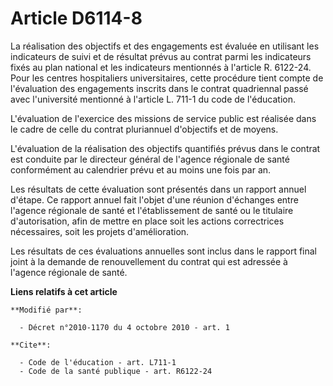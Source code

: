 # Article D6114-8

La réalisation des objectifs et des engagements est évaluée en utilisant les indicateurs de suivi et de résultat prévus au
contrat parmi les indicateurs fixés au plan national et les indicateurs mentionnés à l'article R. 6122-24. Pour les centres
hospitaliers universitaires, cette procédure tient compte de l'évaluation des engagements inscrits dans le contrat
quadriennal passé avec l'université mentionné à l'article L. 711-1 du code de l'éducation.

L'évaluation de l'exercice des missions de service public est réalisée dans le cadre de celle du contrat pluriannuel
d'objectifs et de moyens.

L'évaluation de la réalisation des objectifs quantifiés prévus dans le contrat est conduite par le directeur général de
l'agence régionale de santé conformément au calendrier prévu et au moins une fois par an. 

Les résultats de cette évaluation sont présentés dans un rapport annuel d'étape. Ce rapport annuel fait l'objet d'une réunion
d'échanges entre l'agence régionale de santé et l'établissement de santé ou le titulaire d'autorisation, afin de mettre en
place soit les actions correctrices nécessaires, soit les projets d'amélioration. 

Les résultats de ces évaluations annuelles sont inclus dans le rapport final joint à la demande de renouvellement du contrat
qui est adressée à l'agence régionale de santé.

**Liens relatifs à cet article**

	**Modifié par**:

	  - Décret n°2010-1170 du 4 octobre 2010 - art. 1

	**Cite**:

	  - Code de l'éducation - art. L711-1
	  - Code de la santé publique - art. R6122-24
